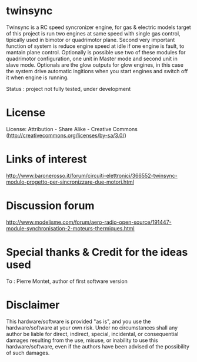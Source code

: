 # twinsync
Twinsync is a RC speed syncronizer engine, for gas &amp; electric models
target of this project is run two engines at same speed with single gas control, tipically used in bimotor or quadrimotor plane.
Second very important function of system is reduce engine speed at idle if one engine is fault, to mantain plane control.
Optionally is possible use two of these modules for quadrimotor configuration, one unit in Master mode and second unit in slave mode.
Optionals are the glow outputs for glow engines, in this case the system drive automatic ingitions when you start engines and switch off it when engine is running.

Status : project not fully tested, under development

# License
License: Attribution - Share Alike - Creative Commons (http://creativecommons.org/licenses/by-sa/3.0/) 


# Links of interest
http://www.baronerosso.it/forum/circuiti-elettronici/366552-twinsync-modulo-progetto-per-sincronizzare-due-motori.html

# Discussion forum
http://www.modelisme.com/forum/aero-radio-open-source/191447-module-synchronisation-2-moteurs-thermiques.html

# Special thanks & Credit for the ideas used 
To : Pierre Montet, author of first software version

 
# Disclaimer
This hardware/software is provided "as is", and you use the hardware/software at your own risk. Under no circumstances shall any author be liable for direct, indirect, special, incidental, or consequential damages resulting from the use, misuse, or inability to use this hardware/software, even if the authors have been advised of the possibility of such damages. 
